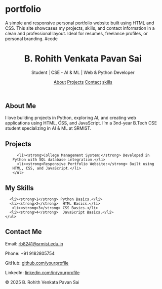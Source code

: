 # portfolio
A simple and responsive personal portfolio website built using HTML and CSS. This site showcases my projects, skills, and contact information in a clean and professional layout. Ideal for resumes, freelance profiles, or personal branding.
#code 
<!DOCTYPE html>
<html lang="en">
<head>
  <meta charset="UTF-8" />
  <meta name="viewport" content="width=device-width, initial-scale=1.0" />
  <title>B. Rohith Venkata Pavan Sai - Portfolio</title>
  <link rel="stylesheet" href="style.css" />
</head>
<body>

  <header>
    <h1>B. Rohith Venkata Pavan Sai</h1>
    <p>Student | CSE - AI & ML | Web  & Python Developer</p>
    <nav>
      <a href="#about">About</a>
      <a href="#projects">Projects</a>
      <a href="#contact">Contact</a>
      <a href="#skills">skills</a>
    </nav>
  </header>

  <section id="about">
    <h2>About Me</h2>
    <p> I love building projects in Python, exploring AI, and creating web applications using HTML, CSS, and JavaScript.
        I’m a 3nd-year B.Tech CSE student specializing in AI & ML at SRMIST.</p>
  </section>

  <section id="projects" class="projects">
    <h2>Projects</h2>
    <ul>
      
      <li><strong>College Management System:</strong> Developed in Python with SQL database integration.</li>
      <li><strong>Responsive Portfolio Website:</strong> Built using HTML, CSS, and JavaScript.</li>
    </ul>
  </section>
  
  <section id="skills">
    <h2>My Skills </h2>
     
      <li><strong>1</strong> Python Basics.</li>
      <li><strong>2</strong>  HTML Basics.</li>
       <li><strong>3</strong> CSS Basics.</li>
      <li><strong>4</strong>  JavaScript Basics.</li>
    </ul>
  </section>
  


  <section id="contact" class="contact">
    <h2>Contact Me</h2>
    <p>Email: <a href="mailto:rb8241@srmist.edu.in">rb8241@srmist.edu.in</a></p>
    <p>Phone: +91 9182805754</p>
    <p>GitHub: <a href="https://github.com/Rohith-4139/">github.com/yourprofile</a></p>
    <p>LinkedIn: <a href="https://www.linkedin.com/in/bomma-rohith-venkata-pavan-sai-6ab808296//">linkedin.com/in/yourprofile</a></p>
  </section>

  <footer>
    <p>&copy; 2025 B. Rohith Venkata Pavan Sai</p>
  </footer>

</body>
</html>

